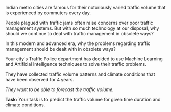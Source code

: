 Indian metro cities are famous for their notoriously varied traffic volume that is experienced by commuters every day. 

People plagued with traffic jams often raise concerns over poor traffic management systems. But with so much technology at our disposal, why should we continue to deal with traffic management in obsolete ways?

In this modern and advanced era, why the problems regarding traffic management should be dealt with in obsolete ways?

Your city's Traffic Police department has decided to use Machine Learning and Artificial Intelligence techniques to solve their traffic problems. 

They have collected traffic volume patterns and climate conditions that have been observed for 4 years. 

*They want to be able to forecast the traffic volume.*

**Task:**
Your task is to predict the traffic volume for given time duration and climate conditions.

